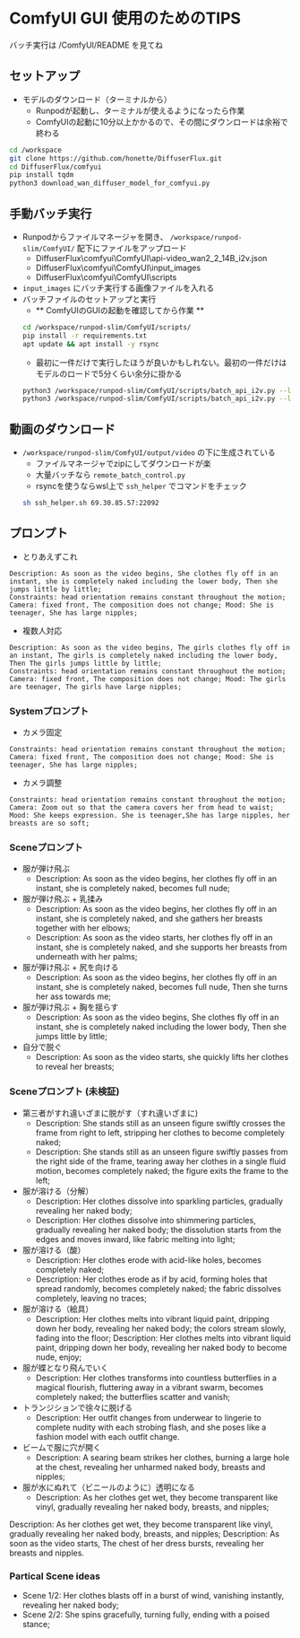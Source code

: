 # ComfyUI GUI 使用のためのTIPS

バッチ実行は /ComfyUI/README を見てね

## セットアップ

- モデルのダウンロード（ターミナルから）
    - Runpodが起動し、ターミナルが使えるようになったら作業
    - ComfyUIの起動に10分以上かかるので、その間にダウンロードは余裕で終わる

```bash
cd /workspace
git clone https://github.com/honette/DiffuserFlux.git
cd DiffuserFlux/comfyui
pip install tqdm
python3 download_wan_diffuser_model_for_comfyui.py
```

## 手動バッチ実行

- Runpodからファイルマネージャを開き、 `/workspace/runpod-slim/ComfyUI/` 配下にファイルをアップロード
    - DiffuserFlux\comfyui\ComfyUI\api-video_wan2_2_14B_i2v.json
    - DiffuserFlux\comfyui\ComfyUI\input_images
    - DiffuserFlux\comfyui\ComfyUI\scripts
- `input_images` にバッチ実行する画像ファイルを入れる
- バッチファイルのセットアップと実行
    - ** ComfyUIのGUIの起動を確認してから作業 **
    ```bash
    cd /workspace/runpod-slim/ComfyUI/scripts/
    pip install -r requirements.txt
    apt update && apt install -y rsync
    ```
    - 最初に一件だけで実行したほうが良いかもしれない。最初の一件だけはモデルのロードで5分くらい余分に掛かる
    ```bash
    python3 /workspace/runpod-slim/ComfyUI/scripts/batch_api_i2v.py --limit 1 --skip 0
    python3 /workspace/runpod-slim/ComfyUI/scripts/batch_api_i2v.py --limit 20 --skip 0
    ```

## 動画のダウンロード

- `/workspace/runpod-slim/ComfyUI/output/video` の下に生成されている
    - ファイルマネージャでzipにしてダウンロードが楽
    - 大量バッチなら `remote_batch_control.py`
    - rsyncを使うならwsl上で `ssh_helper` でコマンドをチェック
    ```bash
    sh ssh_helper.sh 69.30.85.57:22092
    ```

## プロンプト

- とりあえずこれ

```
Description: As soon as the video begins, She clothes fly off in an instant, she is completely naked including the lower body, Then she jumps little by little;
Constraints: head orientation remains constant throughout the motion; Camera: fixed front, The composition does not change; Mood: She is teenager, She has large nipples;
```

- 複数人対応

```
Description: As soon as the video begins, The girls clothes fly off in an instant, The girls is completely naked including the lower body, Then The girls jumps little by little;
Constraints: head orientation remains constant throughout the motion; Camera: fixed front, The composition does not change; Mood: The girls are teenager, The girls have large nipples;
```

### Systemプロンプト

- カメラ固定
```
Constraints: head orientation remains constant throughout the motion; Camera: fixed front, The composition does not change; Mood: She is teenager, She has large nipples;
```

- カメラ調整
```
Constraints: head orientation remains constant throughout the motion; Camera: Zoom out so that the camera covers her from head to waist; Mood: She keeps expression. She is teenager,She has large nipples, her breasts are so soft;
```

### Sceneプロンプト

- 服が弾け飛ぶ
    - Description: As soon as the video begins, her clothes fly off in an instant, she is completely naked, becomes full nude;
- 服が弾け飛ぶ + 乳揉み
    - Description: As soon as the video begins, her clothes fly off in an instant, she is completely naked, and she gathers her breasts together with her elbows;
    - Description: As soon as the video starts, her clothes fly off in an instant, she is completely naked, and she supports her breasts from underneath with her palms;
- 服が弾け飛ぶ + 尻を向ける
    - Description: As soon as the video begins, her clothes fly off in an instant, she is completely naked, becomes full nude, Then she turns her ass towards me;
- 服が弾け飛ぶ + 胸を揺らす
    - Description: As soon as the video begins, She clothes fly off in an instant, she is completely naked including the lower body, Then she jumps little by little;
- 自分で脱ぐ
    - Description: As soon as the video starts, she quickly lifts her clothes to reveal her breasts;

### Sceneプロンプト (未検証)

- 第三者がすれ違いざまに脱がす（すれ違いざまに)
    - Description: She stands still as an unseen figure swiftly crosses the frame from right to left, stripping her clothes to become completely naked;
    - Description: She stands still as an unseen figure swiftly passes from the right side of the frame, tearing away her clothes in a single fluid motion, becomes completely naked; the figure exits the frame to the left;
- 服が溶ける（分解）
    - Description: Her clothes dissolve into sparkling particles, gradually revealing her naked body;
    - Description: Her clothes dissolve into shimmering particles, gradually revealing her naked body; the dissolution starts from the edges and moves inward, like fabric melting into light;
- 服が溶ける（酸）
    - Description: Her clothes erode with acid-like holes, becomes completely naked;
    - Description: Her clothes erode as if by acid, forming holes that spread randomly, becomes completely naked; the fabric dissolves completely, leaving no traces;
- 服が溶ける（絵具）
    - Description: Her clothes melts into vibrant liquid paint, dripping down her body, revealing her naked body; the colors stream slowly, fading into the floor;
    Description: Her clothes melts into vibrant liquid paint, dripping down her body, revealing her naked body to become nude, enjoy;
- 服が蝶となり飛んでいく
    - Description: Her clothes transforms into countless butterflies in a magical flourish, fluttering away in a vibrant swarm, becomes completely naked; the butterflies scatter and vanish;
- トランジションで徐々に脱げる
    - Description: Her outfit changes from underwear to lingerie to complete nudity with each strobing flash, and she poses like a fashion model with each outfit change.
- ビームで服に穴が開く
    - Description: A searing beam strikes her clothes, burning a large hole at the chest, revealing her unharmed naked body, breasts and nipples;
- 服が水にぬれて（ビニールのように）透明になる
    - Description: As her clothes get wet, they become transparent like vinyl, gradually revealing her naked body, breasts, and nipples;

Description: As her clothes get wet, they become transparent like vinyl, gradually revealing her naked body, breasts, and nipples;
Description: As soon as the video starts, The chest of her dress bursts, revealing her breasts and nipples.

### Partical Scene ideas

- Scene 1/2: Her clothes blasts off in a burst of wind, vanishing instantly, revealing her naked body;
- Scene 2/2: She spins gracefully, turning fully, ending with a poised stance;  
